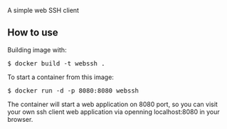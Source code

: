 <p dir="auto">A simple web SSH client</p>
<h2 dir="auto" tabindex="-1"><a id="user-content-how-to-use" class="anchor" href="https://github.com/cwdy/docker-webssh#how-to-use" aria-hidden="true"></a>How to use</h2>
<p dir="auto">Building image with:</p>
<div class="highlight highlight-source-shell notranslate position-relative overflow-auto" dir="auto">
<pre>$ docker build -t webssh .</pre>
</div>
<p dir="auto">To start a container from this image:</p>
<div class="highlight highlight-source-shell notranslate position-relative overflow-auto" dir="auto">
<pre>$ docker run -d -p 8080:8080 webssh</pre>
</div>
<p dir="auto">The container will start a web application on 8080 port, so you can visit your own ssh client web application via openning localhost:8080 in your browser.</p>
<p><strong>&nbsp;</strong></p>
